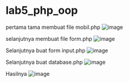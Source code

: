# lab5_php_oop

pertama tama membuat file mobil.php
![image](https://user-images.githubusercontent.com/116700466/230754671-769806c4-9ca1-4c4d-b544-ab84cad1d16d.png)

selanjutnya membuat file form.php
![image](https://user-images.githubusercontent.com/116700466/230754694-81ecc055-dc51-43e9-ad79-d5696c597e2e.png)

Selanjutnya buat form input.php
![image](https://user-images.githubusercontent.com/116700466/230754710-a5b065e9-6a62-4c91-bc01-f7d43e1610e1.png)

Selanjutnya buat database.php
![image](https://user-images.githubusercontent.com/116700466/230754736-afcca606-4046-40ad-8f3f-529b38d1de5e.png)

Hasilnya
![image](https://user-images.githubusercontent.com/116700466/230754782-3761ca74-34c0-4d68-bd82-040f5bf46845.png)
